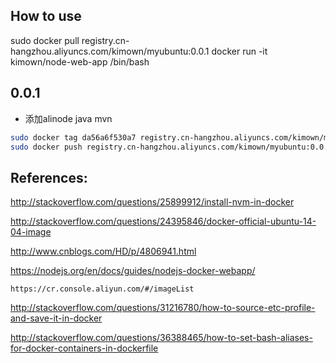 



## How to use
sudo docker pull registry.cn-hangzhou.aliyuncs.com/kimown/myubuntu:0.0.1
docker run -it kimown/node-web-app /bin/bash









## 0.0.1
- 添加alinode java mvn





``` bash
sudo docker tag da56a6f530a7 registry.cn-hangzhou.aliyuncs.com/kimown/myubuntu:0.0.1
sudo docker push registry.cn-hangzhou.aliyuncs.com/kimown/myubuntu:0.0.1
```






## References:

http://stackoverflow.com/questions/25899912/install-nvm-in-docker

http://stackoverflow.com/questions/24395846/docker-official-ubuntu-14-04-image

http://www.cnblogs.com/HD/p/4806941.html

https://nodejs.org/en/docs/guides/nodejs-docker-webapp/

    https://cr.console.aliyun.com/#/imageList

http://stackoverflow.com/questions/31216780/how-to-source-etc-profile-and-save-it-in-docker

http://stackoverflow.com/questions/36388465/how-to-set-bash-aliases-for-docker-containers-in-dockerfile

